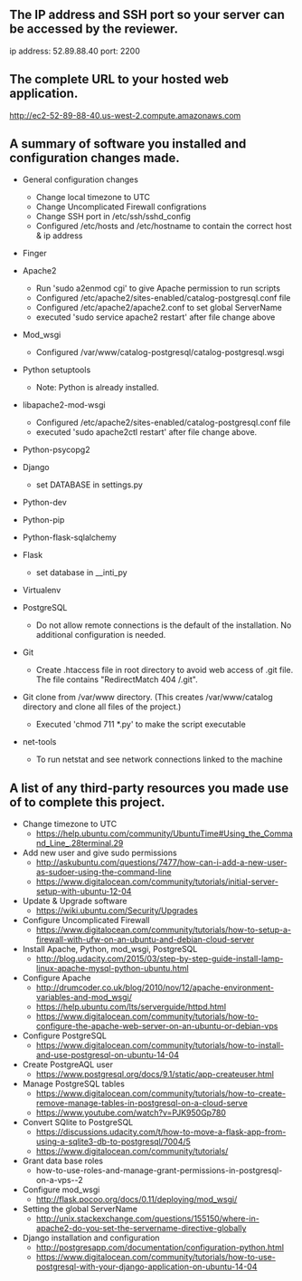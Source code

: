 The IP address and SSH port so your server can be accessed by the reviewer.
-----------------------------------------------------------------------------
ip address: 52.89.88.40
port: 2200

The complete URL to your hosted web application.
-----------------------------------------------------------------------------
http://ec2-52-89-88-40.us-west-2.compute.amazonaws.com

A summary of software you installed and configuration changes made.
-----------------------------------------------------------------------------
* General configuration changes
  - Change local timezone to UTC
  - Change Uncomplicated Firewall configrations
  - Change SSH port in /etc/ssh/sshd_config
  - Configured /etc/hosts and /etc/hostname to contain the correct host & ip address

* Finger

* Apache2
  - Run 'sudo a2enmod cgi' to give Apache permission to run scripts
  - Configured /etc/apache2/sites-enabled/catalog-postgresql.conf file 
  - Configured /etc/apache2/apache2.conf to set global ServerName 
  - executed 'sudo service apache2 restart' after file change above

* Mod_wsgi
  - Configured /var/www/catalog-postgresql/catalog-postgresql.wsgi
  
* Python setuptools
  -  Note:  Python is already installed.

* libapache2-mod-wsgi
  - Configured /etc/apache2/sites-enabled/catalog-postgresql.conf file 
  - executed 'sudo apache2ctl restart' after file change above.

* Python-psycopg2

* Django
  - set DATABASE in settings.py

* Python-dev

* Python-pip

* Python-flask-sqlalchemy

* Flask
  - set database in __inti_py

* Virtualenv

* PostgreSQL
  - Do not allow remote connections is the default of the installation.  No additional configuration is needed.

* Git
  - Create .htaccess file in root directory to avoid web access of .git file.  The file contains "RedirectMatch 404 /\.git".

* Git clone <project git hub url> from /var/www directory.  (This creates /var/www/catalog directory and clone all files of the project.) 
  - Executed 'chmod 711 *.py' to make the script executable 

* net-tools
  -  To run netstat and see network connections linked to the machine  


A list of any third-party resources you made use of to complete this project.
-----------------------------------------------------------------------------
* Change timezone to UTC 
  - https://help.ubuntu.com/community/UbuntuTime#Using_the_Command_Line_.28terminal.29
* Add new user and give sudo permissions 
  - http://askubuntu.com/questions/7477/how-can-i-add-a-new-user-as-sudoer-using-the-command-line
  - https://www.digitalocean.com/community/tutorials/initial-server-setup-with-ubuntu-12-04
* Update & Upgrade software  
  - https://wiki.ubuntu.com/Security/Upgrades
* Configure Uncomplicated Firewall 
  - https://www.digitalocean.com/community/tutorials/how-to-setup-a-firewall-with-ufw-on-an-ubuntu-and-debian-cloud-server
* Install Apache, Python, mod_wsgi, PostgreSQL 
  - http://blog.udacity.com/2015/03/step-by-step-guide-install-lamp-linux-apache-mysql-python-ubuntu.html 
* Configure Apache 
  - http://drumcoder.co.uk/blog/2010/nov/12/apache-environment-variables-and-mod_wsgi/
  - https://help.ubuntu.com/lts/serverguide/httpd.html
  - https://www.digitalocean.com/community/tutorials/how-to-configure-the-apache-web-server-on-an-ubuntu-or-debian-vps
* Configure PostgreSQL
  - https://www.digitalocean.com/community/tutorials/how-to-install-and-use-postgresql-on-ubuntu-14-04
* Create PostgreAQL user
  - https://www.postgresql.org/docs/9.1/static/app-createuser.html
* Manage PostgreSQL tables
  - https://www.digitalocean.com/community/tutorials/how-to-create-remove-manage-tables-in-postgresql-on-a-cloud-serve
  - https://www.youtube.com/watch?v=PJK950Gp780 
* Convert SQlite to PostgreSQL
  - https://discussions.udacity.com/t/how-to-move-a-flask-app-from-using-a-sqlite3-db-to-postgresql/7004/5
  - https://www.digitalocean.com/community/tutorials/
* Grant data base roles  
  - how-to-use-roles-and-manage-grant-permissions-in-postgresql-on-a-vps--2
* Configure mod_wsgi   
  - http://flask.pocoo.org/docs/0.11/deploying/mod_wsgi/
* Setting the global ServerName
  - http://unix.stackexchange.com/questions/155150/where-in-apache2-do-you-set-the-servername-directive-globally
* Django installation and configuration
  - http://postgresapp.com/documentation/configuration-python.html 
  - https://www.digitalocean.com/community/tutorials/how-to-use-postgresql-with-your-django-application-on-ubuntu-14-04 
